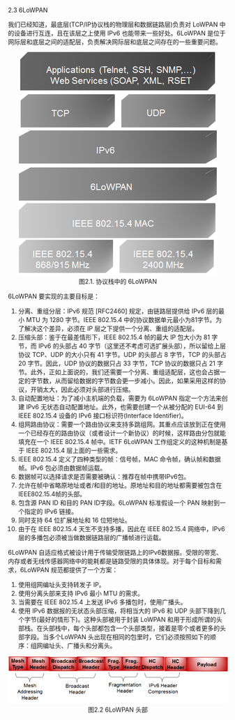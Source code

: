 2.3 6LoWPAN

我们已经知道，最底层(TCP/IP协议栈的物理层和数据链路层)负责对 LoWPAN 中的设备进行互连，且在该层之上使用 IPv6 也能带来一些好处。6LoWPAN 是位于网际层和底层之间的适配层，负责解决网际层和底层之间存在的一些重要问题。

<center><img src="../images/iot_in_five_days/2/image001.png" /></center>
<center>图2.1. 协议栈中的 6LoWPAN</center>

6LoWPAN 要实现的主要目标是：
1. 分离、重组分层：IPv6 规范 [RFC2460] 规定，由链路层提供给 IPv6 层的最小 MTU 为 1280 字节。IEEE 802.15.4 中的协议数据单元最小为81字节。为了解决这个差异，必须在 IP 层之下提供一个分离、重组的适配层。
2. 压缩头部：鉴于在最差情形下，IEEE 802.15.4 帧的最大 IP 包大小为 81 字节，而 IPv6 的头部占 40 字节（这里还不考虑可选扩展头部），所以留给上层协议 TCP、UDP 的大小只有 41 字节。UDP 的头部占 8 字节，TCP 的头部占 20 字节。因此，UDP 协议的数据只占 33 字节，TCP 协议的数据只占 21 字节。此外，正如上面说的，我们还需要一个分离、重组适配层，这也会占据一定的字节数，从而留给数据的字节数会更一步减小。因此，如果采用这样的协议，开销太大，因此必须对头部进行压缩。
3. 自动配置地址：为了减小主机端的负载，需要为 6LoWPAN 指定一个方法来创建 IPv6 无状态自动配置地址。此外，也需要创建一个从被分配的 EUI-64 到 IEEE 802.15.4 设备的 IPv6 接口标识符(Interface Identifier)。
4. 组网路由协议：需要一个路由协议来支持多跳组网。其重点应该放到正在使用一个已经存在的路由协议（或者设计一个新协议）的时候，这样路由分包就能填充在一个 IEEE 802.15.4 帧中。IETF 6LoWPAN 工作组定义的这种机制是基于 IEEE 802.15.4 层上面的一些需求。
5. IEEE 802.15.4 定义了四种类型的帧：信号帧，MAC 命令帧，确认帧和数据帧。IPv6 包必须由数据帧运载。
6. 数据帧可以选择请求是否需要被确认：推荐在帧中携带IPv6包。
7. 允许在帧中省略原地址或者/和目的地址。原地址和目的地址都需要被包含在IEEE802.15.4帧的头部。
8. 包含源 PAN ID 和目的 PAN ID字段。6LoWPAN 标准假设一个 PAN 映射到一个指定的 IPv6 链接。
9. 同时支持 64 位扩展地址和 16 位短地址。
10. 由于在 IEEE 802.15.4 天生不支持多播，因此在 IEEE 802.15.4 网络中，IPv6 层的多播包必须被当做数据链路层的广播帧进行运载。

6LoWPAN 自适应格式被设计用于传输受限链路上的IPv6数据报。受限的带宽、内存或者无线传感器网络中的能耗都是链路受限的具体体现。对于每个目标和需求，6LoWPAN 规范都提供了一个方案：
1. 使用组网编址头支持转发子 IP。
2. 使用分离头部来支持 IPv6 最小 MTU 的需求。
3. 当需要在 IEEE 802.15.4 上发送 IPv6 多播包时，使用广播头。
4. 使用 IPv6 数据报的无状态头部压缩，将相当大的 IPv6 和 UDP 头部下降到几个字节(最好的情形下)。这种头部被用于封装 LoWPAN 和用于形成所谓的头部栈。在头部栈中，每个头部都包含一个头部类型，接着是零个或者更多的头部字段。当多个LoWPAN 头出现在相同的包里时，它们必须按照如下的顺序：组网编址头、广播头和分离头。

<center><img src="/images/iot_in_five_days/2/image002.png" /></center>
<center> 图2.2 6LoWPAN 头部 </center>
